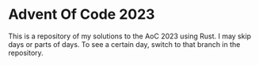 # Advent Of Code 2023

This is a repository of my solutions to the AoC 2023 using Rust.  I may skip days or parts of days.  To see a certain day, switch to that branch in the repository.
